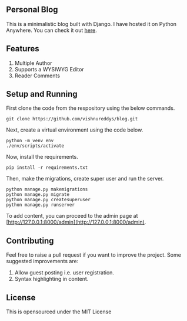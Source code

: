 ## Personal Blog
This is a minimalistic blog built with Django. I have hosted it on Python Anywhere. You can check it out [here](https://vishnusreddy.pythonanywhere.com/).  

## Features
1. Multiple Author
2. Supports a WYSIWYG Editor
3. Reader Comments

## Setup and Running
First clone the code from the respository using the below commands. 
```
git clone https://github.com/vishnureddys/blog.git
```
Next, create a virtual environment using the code below. 
```
python -m venv env
./env/scripts/activate
```
Now, install the requirements. 
```
pip install -r requirements.txt
```
Then, make the migrations, create super user and run the server. 
```
python manage.py makemigrations
python manage.py migrate
python manage.py createsuperuser
python manage.py runserver
```
To add content, you can proceed to the admin page at [http://127.0.0.1:8000/admin](http://127.0.0.1:8000/admin).

## Contributing
Feel free to raise a pull request if you want to improve the project. Some suggested improvements are:
1. Allow guest posting i.e. user registration. 
2. Syntax highlighting in content. 

## License
This is opensourced under the MIT License